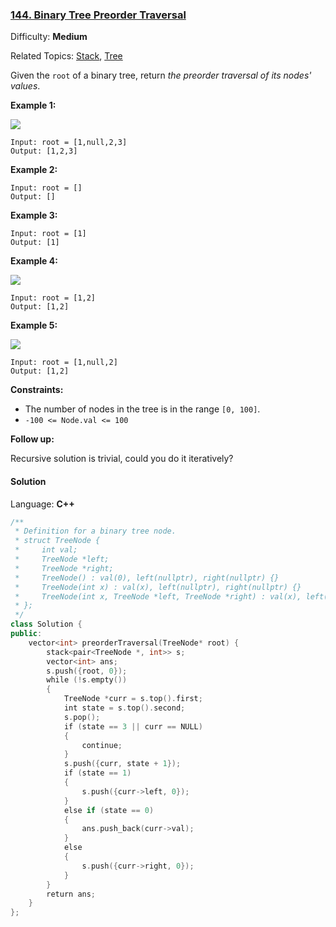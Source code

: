 ### [144\. Binary Tree Preorder Traversal](https://leetcode.com/problems/binary-tree-preorder-traversal/)

Difficulty: **Medium**

Related Topics: [Stack](https://leetcode.com/tag/stack/), [Tree](https://leetcode.com/tag/tree/)

Given the `root` of a binary tree, return _the preorder traversal of its nodes' values_.

**Example 1:**

![](https://assets.leetcode.com/uploads/2020/09/15/inorder_1.jpg)

```
Input: root = [1,null,2,3]
Output: [1,2,3]
```

**Example 2:**

```
Input: root = []
Output: []
```

**Example 3:**

```
Input: root = [1]
Output: [1]
```

**Example 4:**

![](https://assets.leetcode.com/uploads/2020/09/15/inorder_5.jpg)

```
Input: root = [1,2]
Output: [1,2]
```

**Example 5:**

![](https://assets.leetcode.com/uploads/2020/09/15/inorder_4.jpg)

```
Input: root = [1,null,2]
Output: [1,2]
```

**Constraints:**

- The number of nodes in the tree is in the range `[0, 100]`.
- `-100 <= Node.val <= 100`

**Follow up:**

Recursive solution is trivial, could you do it iteratively?

#### Solution

Language: **C++**

```c++
/**
 * Definition for a binary tree node.
 * struct TreeNode {
 *     int val;
 *     TreeNode *left;
 *     TreeNode *right;
 *     TreeNode() : val(0), left(nullptr), right(nullptr) {}
 *     TreeNode(int x) : val(x), left(nullptr), right(nullptr) {}
 *     TreeNode(int x, TreeNode *left, TreeNode *right) : val(x), left(left), right(right) {}
 * };
 */
class Solution {
public:
    vector<int> preorderTraversal(TreeNode* root) {
        stack<pair<TreeNode *, int>> s;
        vector<int> ans;
        s.push({root, 0});
        while (!s.empty())
        {
            TreeNode *curr = s.top().first;
            int state = s.top().second;
            s.pop();
            if (state == 3 || curr == NULL)
            {
                continue;
            }
            s.push({curr, state + 1});
            if (state == 1)
            {
                s.push({curr->left, 0});
            }
            else if (state == 0)
            {
                ans.push_back(curr->val);
            }
            else
            {
                s.push({curr->right, 0});
            }
        }
        return ans;  
    }
};
```
